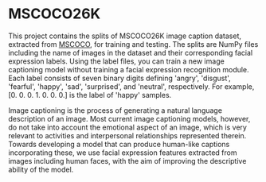 # MSCOCO26K

This project contains the splits of MSCOCO26K image caption dataset, extracted from [MSCOCO](http://cocodataset.org/), for training and testing. The splits are NumPy files including the name of images in the dataset and their corresponding facial expression labels. Using the label files, you can train a new image captioning model without training a facial expression recognition module. Each label consists of seven binary digits defining 'angry', 'disgust', 'fearful', 'happy', 'sad', 'surprised', and 'neutral', respectively. For example, [0. 0. 0. 1. 0. 0. 0.] is the label of 'happy' samples. 

Image captioning is the process of generating a natural language description of an image. Most current image captioning models, however, do not take into account the emotional aspect of an image, which is very relevant to activities and interpersonal relationships represented therein. Towards developing a model that can produce human-like captions incorporating these, we use facial expression features extracted from images including human faces, with the aim of improving the descriptive ability of the model. 

